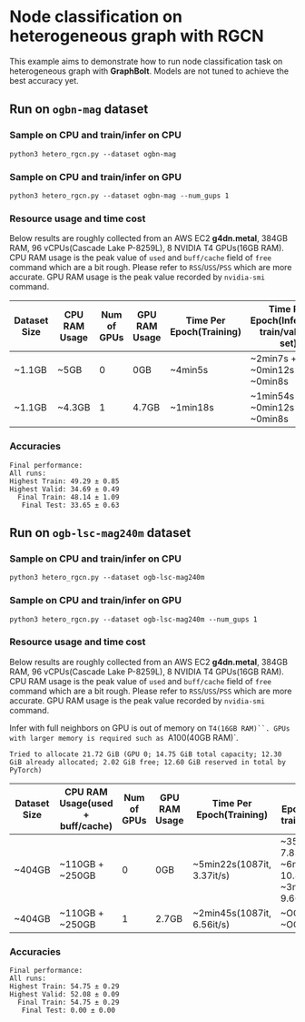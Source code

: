 # Node classification on heterogeneous graph with RGCN

This example aims to demonstrate how to run node classification task on heterogeneous graph with **GraphBolt**. Models are not tuned to achieve the best accuracy yet.

## Run on `ogbn-mag` dataset

### Sample on CPU and train/infer on CPU
```
python3 hetero_rgcn.py --dataset ogbn-mag
```

### Sample on CPU and train/infer on GPU
```
python3 hetero_rgcn.py --dataset ogbn-mag --num_gups 1
```

### Resource usage and time cost
Below results are roughly collected from an AWS EC2 **g4dn.metal**, 384GB RAM, 96 vCPUs(Cascade Lake P-8259L), 8 NVIDIA T4 GPUs(16GB RAM). CPU RAM usage is the peak value of `used` and `buff/cache` field of `free` command which are a bit rough. Please refer to `RSS`/`USS`/`PSS` which are more accurate. GPU RAM usage is the peak value recorded by `nvidia-smi` command.

| Dataset Size | CPU RAM Usage | Num of GPUs | GPU RAM Usage | Time Per Epoch(Training) | Time Per Epoch(Inference: train/val/test set)      |
| ------------ | ------------- | ----------- | ---------- | --------- | ---------------------------    |
| ~1.1GB       | ~5GB          | 0           |  0GB       | ~4min5s   | ~2min7s + ~0min12s + ~0min8s   |
| ~1.1GB       | ~4.3GB        | 1           |  4.7GB     | ~1min18s  | ~1min54s + ~0min12s + ~0min8s  |

### Accuracies
```
Final performance: 
All runs:
Highest Train: 49.29 ± 0.85
Highest Valid: 34.69 ± 0.49
  Final Train: 48.14 ± 1.09
   Final Test: 33.65 ± 0.63
```

## Run on `ogb-lsc-mag240m` dataset

### Sample on CPU and train/infer on CPU
```
python3 hetero_rgcn.py --dataset ogb-lsc-mag240m
```

### Sample on CPU and train/infer on GPU
```
python3 hetero_rgcn.py --dataset ogb-lsc-mag240m --num_gups 1
```

### Resource usage and time cost
Below results are roughly collected from an AWS EC2 **g4dn.metal**, 384GB RAM, 96 vCPUs(Cascade Lake P-8259L), 8 NVIDIA T4 GPUs(16GB RAM). CPU RAM usage is the peak value of `used` and `buff/cache` field of `free` command which are a bit rough. Please refer to `RSS`/`USS`/`PSS` which are more accurate. GPU RAM usage is the peak value recorded by `nvidia-smi` command.

Infer with full neighbors on GPU is out of memory on `T4(16GB RAM)``. GPUs with larger memory is required such as `A100(40GB RAM)`.
```
Tried to allocate 21.72 GiB (GPU 0; 14.75 GiB total capacity; 12.30 GiB already allocated; 2.02 GiB free; 12.60 GiB reserved in total by PyTorch)
```

| Dataset Size | CPU RAM Usage(used + buff/cache) | Num of GPUs | GPU RAM Usage | Time Per Epoch(Training) | Time Per Epoch(Inference: train/val/test set)      |
| ------------ | ------------- | ----------- | ---------- | --------- | ---------------------------    |
| ~404GB       | ~110GB + ~250GB       | 0           |  0GB       | ~5min22s(1087it, 3.37it/s)   | ~35min29s(272it, 7.83s/it) + ~6min9s(34it, 10.87s/it) + ~3min32s(22it, 9.66s/it)   |
| ~404GB       | ~110GB + ~250GB        | 1           |  2.7GB     | ~2min45s(1087it, 6.56it/s)  | ~OOM + ~OOM + ~OOM  |

### Accuracies
```
Final performance: 
All runs:
Highest Train: 54.75 ± 0.29
Highest Valid: 52.08 ± 0.09
  Final Train: 54.75 ± 0.29
   Final Test: 0.00 ± 0.00
```